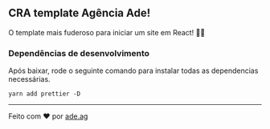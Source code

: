 ## CRA template Agência Ade!

O template mais fuderoso para iniciar um site em React! 🤘🏻

### Dependências de desenvolvimento

Após baixar, rode o seguinte comando para instalar todas as dependencias necessárias.

`yarn add prettier -D`

---

Feito com ❤️ por [ade.ag](https://ade.ag)
